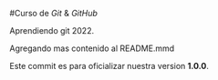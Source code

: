 #Curso de _Git_ & _GitHub_

Aprendiendo git 2022.

Agregando mas contenido al README.mmd

Este commit es para oficializar nuestra version **1.0.0**.
